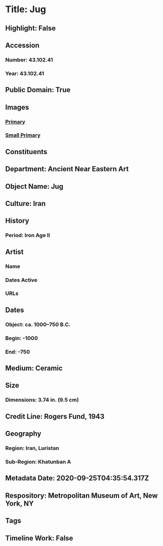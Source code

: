 # Title: Jug
## Highlight: False
## Accession
### Number: 43.102.41
### Year: 43.102.41
## Public Domain: True
## Images
### [Primary](https://images.metmuseum.org/CRDImages/an/original/ME43_102_41.jpg)
### [Small Primary](https://images.metmuseum.org/CRDImages/an/web-large/ME43_102_41.jpg)
## Constituents
## Department: Ancient Near Eastern Art
## Object Name: Jug
## Culture: Iran
## History
### Period: Iron Age II
## Artist
### Name
### Dates Active
### URLs
## Dates
### Object: ca. 1000–750 B.C.
### Begin: -1000
### End: -750
## Medium: Ceramic
## Size
### Dimensions: 3.74 in. (9.5 cm)
## Credit Line: Rogers Fund, 1943
## Geography
### Region: Iran, Luristan
### Sub-Region: Khatunban A
## Metadata Date: 2020-09-25T04:35:54.317Z
## Respository: Metropolitan Museum of Art, New York, NY
## Tags
## Timeline Work: False